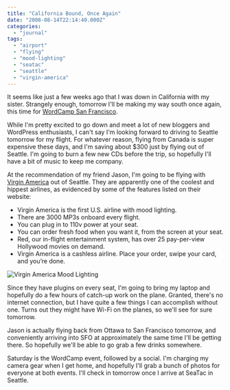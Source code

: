 ```yaml
---
title: "California Bound, Once Again"
date: "2008-08-14T22:14:40.000Z"
categories: 
  - "journal"
tags: 
  - "airport"
  - "flying"
  - "mood-lighting"
  - "seatac"
  - "seattle"
  - "virgin-america"
---
```


It seems like just a few weeks ago that I was down in California with my sister. Strangely enough, tomorrow I'll be making my way south once again, this time for [WordCamp San Francisco](http://wordcamp.org).

While I'm pretty excited to go down and meet a lot of new bloggers and WordPress enthusiasts, I can't say I'm looking forward to driving to Seattle tomorrow for my flight. For whatever reason, flying from Canada is super expensive these days, and I'm saving about $300 just by flying out of Seattle. I'm going to burn a few new CDs before the trip, so hopefully I'll have a bit of music to keep me company.

At the recommendation of my friend Jason, I'm going to be flying with [Virgin America](http://virginamerica.com) out of Seattle. They are apparently one of the coolest and hippest airlines, as evidenced by some of the features listed on their website:

- Virgin America is the first U.S. airline with mood lighting.
- There are 3000 MP3s onboard every flight.
- You can plug in to 110v power at your seat.
- You can order fresh food when you want it, from the screen at your seat.
- Red, our in-flight entertainment system, has over 25 pay-per-view Hollywood movies on demand.
- Virgin America is a cashless airline. Place your order, swipe your card, and you’re done.

![Virgin America Mood Lighting](images/virgin-america-mood-lighting.png)

Since they have plugins on every seat, I'm going to bring my laptop and hopefully do a few hours of catch-up work on the plane. Granted, there's no internet connection, but I have quite a few things I can accomplish without one. Turns out they might have Wi-Fi on the planes, so we'll see for sure tomorrow.

Jason is actually flying back from Ottawa to San Francisco tomorrow, and conveniently arriving into SFO at approximately the same time I'll be getting there. So hopefully we'll be able to go grab a few drinks somewhere.

Saturday is the WordCamp event, followed by a social. I'm charging my camera gear when I get home, and hopefully I'll grab a bunch of photos for everyone at both events. I'll check in tomorrow once I arrive at SeaTac in Seattle.
